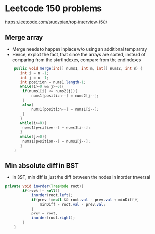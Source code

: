 # Leetcode 150 problems

https://leetcode.com/studyplan/top-interview-150/

## Merge array
- Merge needs to happen inplace w/o using an additional temp array
- Hence, exploit the fact, that since the arrays are sorted, instead of comparing from the startIndexes, compare from the endIndexes
```java
    public void merge(int[] nums1, int m, int[] nums2, int n) {
       int i = m -1;
       int j = n -1;
       int position = nums1.length-1;
       while(i>=0 && j>=0){
        if(nums1[i] <= nums2[j]){
            nums1[position--] = nums2[j--];
        }
        else{
            nums1[position--] = nums1[i--];
        }
       }
       while(i>=0){
        nums1[position--] = nums1[i--];
       }
       while(j>=0){
        nums1[position--] = nums2[j--];
       }
    }
```

## Min absolute diff in BST
- In BST, min diff is just the diff between the nodes in inorder traversal
```java
private void inorder(TreeNode root){
        if(root != null){
            inorder(root.left);
            if(prev !=null && root.val - prev.val < minDiff){
                minDiff = root.val - prev.val;
            }
            prev = root;
            inorder(root.right);
        }
    }
```
